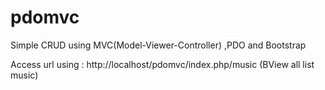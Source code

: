 # pdomvc
Simple CRUD using MVC(Model-Viewer-Controller) ,PDO and Bootstrap

Access url using : http://localhost/pdomvc/index.php/music (BView all list music)
